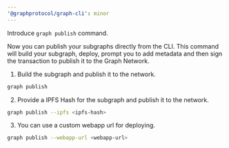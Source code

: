 ```yaml
---
'@graphprotocol/graph-cli': minor
---
```


Introduce `graph publish` command.

Now you can publish your subgraphs directly from the CLI. This command will build your subgraph, deploy, prompt you to add metadata and then sign the transaction to publish it to the Graph Network.

1. Build the subgraph and publish it to the network.

```sh
graph publish
```

2. Provide a IPFS Hash for the subgraph and publish it to the network.

```sh
graph publish --ipfs <ipfs-hash>
```

3. You can use a custom webapp url for deploying.

```sh
graph publish --webapp-url <webapp-url>
```
